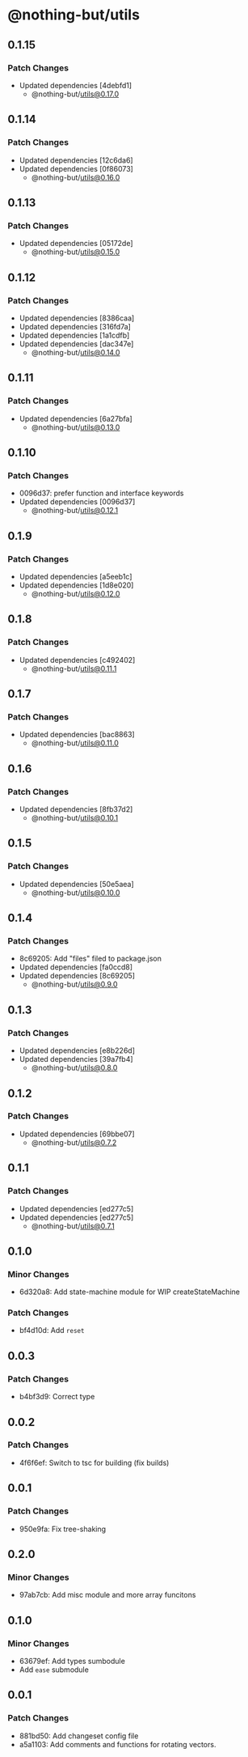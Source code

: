# @nothing-but/utils

## 0.1.15

### Patch Changes

- Updated dependencies [4debfd1]
  - @nothing-but/utils@0.17.0

## 0.1.14

### Patch Changes

- Updated dependencies [12c6da6]
- Updated dependencies [0f86073]
  - @nothing-but/utils@0.16.0

## 0.1.13

### Patch Changes

- Updated dependencies [05172de]
  - @nothing-but/utils@0.15.0

## 0.1.12

### Patch Changes

- Updated dependencies [8386caa]
- Updated dependencies [316fd7a]
- Updated dependencies [1a1cdfb]
- Updated dependencies [dac347e]
  - @nothing-but/utils@0.14.0

## 0.1.11

### Patch Changes

- Updated dependencies [6a27bfa]
  - @nothing-but/utils@0.13.0

## 0.1.10

### Patch Changes

- 0096d37: prefer function and interface keywords
- Updated dependencies [0096d37]
  - @nothing-but/utils@0.12.1

## 0.1.9

### Patch Changes

- Updated dependencies [a5eeb1c]
- Updated dependencies [1d8e020]
  - @nothing-but/utils@0.12.0

## 0.1.8

### Patch Changes

- Updated dependencies [c492402]
  - @nothing-but/utils@0.11.1

## 0.1.7

### Patch Changes

- Updated dependencies [bac8863]
  - @nothing-but/utils@0.11.0

## 0.1.6

### Patch Changes

- Updated dependencies [8fb37d2]
  - @nothing-but/utils@0.10.1

## 0.1.5

### Patch Changes

- Updated dependencies [50e5aea]
  - @nothing-but/utils@0.10.0

## 0.1.4

### Patch Changes

- 8c69205: Add "files" filed to package.json
- Updated dependencies [fa0ccd8]
- Updated dependencies [8c69205]
  - @nothing-but/utils@0.9.0

## 0.1.3

### Patch Changes

- Updated dependencies [e8b226d]
- Updated dependencies [39a7fb4]
  - @nothing-but/utils@0.8.0

## 0.1.2

### Patch Changes

- Updated dependencies [69bbe07]
  - @nothing-but/utils@0.7.2

## 0.1.1

### Patch Changes

- Updated dependencies [ed277c5]
- Updated dependencies [ed277c5]
  - @nothing-but/utils@0.7.1

## 0.1.0

### Minor Changes

- 6d320a8: Add state-machine module for WIP createStateMachine

### Patch Changes

- bf4d10d: Add `reset`

## 0.0.3

### Patch Changes

- b4bf3d9: Correct type

## 0.0.2

### Patch Changes

- 4f6f6ef: Switch to tsc for building (fix builds)

## 0.0.1

### Patch Changes

- 950e9fa: Fix tree-shaking

## 0.2.0

### Minor Changes

- 97ab7cb: Add misc module and more array funcitons

## 0.1.0

### Minor Changes

- 63679ef: Add types sumbodule
- Add `ease` submodule

## 0.0.1

### Patch Changes

- 881bd50: Add changeset config file
- a5a1103: Add comments and functions for rotating vectors.
